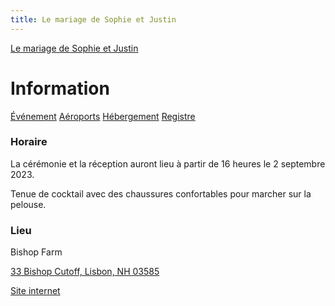 ```yaml
---
title: Le mariage de Sophie et Justin
---
```


[Le mariage de Sophie et Justin](/fr/index.html)

# Information

<div class="tabs">
  <nav>
    <a href="?tab=evenement" class="">Événement</a>
    <a href="?tab=aeroports" class="">Aéroports</a>
    <a href="?tab=hebergement" class="">Hébergement</a>
    <a href="?tab=registre" class="">Registre</a>
  </nav>
  <div id="evenement" style="display: inherit;">

### Horaire

La cérémonie et la réception auront lieu à partir de 16 heures le 2
septembre 2023.

Tenue de cocktail avec des chaussures confortables pour marcher sur la pelouse.

### Lieu

Bishop Farm

[33 Bishop Cutoff, Lisbon, NH 03585](https://goo.gl/maps/kujRwqkbwYT615fv9)

[Site internet](https://www.bishopfarm.com/)

  </div>
  <div id="aeroports" style="display: none;">

### Manchester (MHT)

Distance: 180 km, 1h45 à 2h

[Comment se rendre à Bishop Farm](https://goo.gl/maps/F2vCPuTZGTv3dWDt5)

[Comment se rendre au Hampton Inn](https://goo.gl/maps/Nqh89XyJ7HCZnXHd9)

[Site internet](https://www.flymanchester.com/)

### Burlington (BTV)

Distance: 150 km, 1h45 à 2h

[Comment se rendre à Bishop Farm](https://goo.gl/maps/3Fi4Y1Vzi98MUiW2A)

[Comment se rendre au Hampton Inn](https://goo.gl/maps/i2SL4g8UKngMtwDTA)

[Site internet](https://www.btv.aero/bienvenue-canadiens)

### Boston (BOS)

Distance: 250 km, 2h30 à 3h

[Comment se rendre à Bishop Farm](https://goo.gl/maps/aCSpajfUgmafKoT89)

[Comment se rendre au Hampton Inn](https://goo.gl/maps/nZByKLGwckRDQMt86)

[Site internet](https://www.massport.com/logan-airport)

  </div>
  <div id="hebergement" style="display: none;">

### Pour notre famille

Nous nous occupons de l'hébergement.  Veuillez nous contacter pour
tous les détails.

### Pour nos amis

Le Hampton Inn à Littleton est à 10 minutes en voiture du lieu de
notre mariage.  Vous recevrez 10% de rabais sur les chambres standard
(1 lit king ou 2 lits queen).

Si vous réservez en ligne, utilisez le lien de réservation ci-dessous
pour obtenir le tarif spécial.  Si vous réservez par téléphone,
mentionnez le mariage Desbiens/Ross.

#### Hampton Inn

[Lien de réservation](https://www.hilton.com/en/book/reservation/deeplink/?ctyhocn=LTNNHHX&corporateCode=0003248610)

<p><a href="tel:+1 603-444-0025">603-444-0025</a></p>

[580 Meadow St, Littleton, NH 03561](https://goo.gl/maps/CgWXhYPPpE5t2T6eA)

#### Autre options

Il existe également plusieurs propriétés AirBnB et VRBO dans la région.

  </div>
  <div id="restaurants" style="display: none;">

### Littleton Freehouse

[28 Cottage St, Littleton, NH 03561](https://goo.gl/maps/ivpUsNJTg3AGfVc66)

[Site internet](http://www.littletonfreehouse.com/)

### Little Grille

[62 Cottage St, Littleton, NH 03561](https://goo.gl/maps/1HXH7wfUpeA8752u6)

[Site internet](http://thelittlegrille.com/)

### Schilling Beer Co.

[18 Mill St, Littleton, NH 03561](https://goo.gl/maps/JpC8QFYBJqpCb6kdA)

[Site internet](http://www.schillingbeer.com/)

  </div>
  <div id="registre" style="display: none;">

Votre présence à notre mariage est très appréciée. Au lieu de
cadeaux, veuillez envisager de faire un don à l'un de ces organismes
à but non lucratif:

### The Cohos Trail Association (TCTA)

Sophie et Justin ont parcouru ce magnifique sentier dans le nord du
New Hampshire en juillet 2020, et Sophie siège maintenant au conseil
d'administration de la TCTA. La TCTA est une organisation entièrement
bénévole, donc les dons vont directement à l'entretien et à
l'amélioration du sentier et au développement de ressources pour les
randonneurs.

[En apprendre plus](https://www.cohostrail.org/)

[Donner](https://www.cohostrail.org/donate/)

### La Banque Alimentaire du New Hampshire

94 450 personnes dans le New Hampshire sont confrontées à la faim. La
Banque Alimentaire du New Hampshire fournit une nourriture
essentielle, y compris une banque alimentaire mobile qui se rend dans
les zones rurales comme Littleton. Votre don aidera les gens de notre
communauté.

[En apprendre plus](https://nhfoodbank.org/)

[Donner](https://nhfoodbank.org/get-involved/donate/)

### White Mountain Science, Inc (WMSI)

Sophie et Justin ont pu constater à quel point une exposition précoce
aux sciences et à la technologie peut avoir un impact sur la vie des
jeunes. WMSI est basé à Littleton et fournit des connaissances et des
compétences en science, technologie, génie et mathématiques aux
étudiants et enseignants dans le nord du New Hampshire.

[En apprendre plus](https://www.whitemountainscience.org/)

[Donner](https://secure.squarespace.com/checkout/donate?donatePageId=6332fe630303d77317f94f1c&websiteId=531a9033e4b0c39be0c8e235&mc_cid=bfcbb461b5&mc_eid=5c1289b71c)

  </div>
</div>
